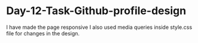 # Day-12-Task-Github-profile-design
I have made the page responsive
I also used media queries inside style.css file for changes in the design.
